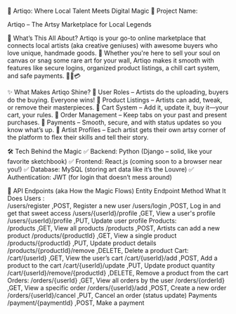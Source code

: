🎨 Artiqo: Where Local Talent Meets Digital Magic
🌟 Project Name:

Artiqo – The Artsy Marketplace for Local Legends

📌 What’s This All About?
Artiqo is your go-to online marketplace that connects local artists (aka creative geniuses) with awesome buyers who love unique, handmade goods. 🎁 Whether you're here to sell your soul on canvas or snag some rare art for your wall, Artiqo makes it smooth with features like secure logins, organized product listings, a chill cart system, and safe payments. 🎨🛒💳

✨ What Makes Artiqo Shine?
🔹 User Roles – Artists do the uploading, buyers do the buying. Everyone wins!
🔹 Product Listings – Artists can add, tweak, or remove their masterpieces.
🔹 Cart System – Add it, update it, buy it—your cart, your rules.
🔹 Order Management – Keep tabs on your past and present purchases.
🔹 Payments – Smooth, secure, and with status updates so you know what’s up.
🔹 Artist Profiles – Each artist gets their own artsy corner of the platform to flex their skills and tell their story.

🛠️ Tech Behind the Magic
✅ Backend: Python (Django – solid, like your favorite sketchbook)
✅ Frontend: React.js (coming soon to a browser near you!)
✅ Database: MySQL (storing art data like it’s the Louvre)
✅ Authentication: JWT (for login that doesn’t mess around)

📡 API Endpoints (aka How the Magic Flows)
Entity	Endpoint	Method	What It Does
Users : 	
          /users/register	,POST,	Register a new user
          /users/login	,POST,	Log in and get that sweet access
          /users/{userId}/profile	,GET,	View a user's profile
          /users/{userId}/profile	,PUT,	Update user profile
Products:	
          /products	,GET,	View all products
          /products	,POST,	Artists can add a new product
          /products/{productId}	,GET,	View a single product
          /products/{productId}	,PUT,	Update product details
          /products/{productId}/remove	,DELETE,	Delete a product
Cart:	
          /cart/{userId}	,GET,	View the user’s cart
          /cart/{userId}/add	,POST,	Add a product to the cart
          /cart/{userId}/update	,PUT,	Update product quantity
          /cart/{userId}/remove/{productId}	,DELETE,	Remove a product from the cart
Orders:
          /orders/{userId}	,GET,	View all orders by the user
          /orders/{orderId}	,GET,	View a specific order
          /orders/{userId}/add	,POST,	Create a new order
          /orders/{userId}/cancel	,PUT,	Cancel an order (status update)
Payments	
          /payment/{paymentId}	,POST,	Make a payment

